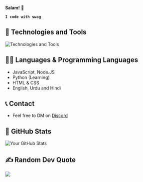 **Salam!** 👋

**`I code with swag`**
## 🧰 Technologies and Tools

<div>
  <img src="https://skillicons.dev/icons?i=discord,vscode,html,css,js,ts,nodejs,mongodb,express,react,github" alt="Technologies and Tools" />
</div>

## 👨‍💻 Languages & Programming Languages
* JavaScript, Node.JS
* Python (Learning)
* HTML & CSS
* English, Urdu and Hindi

## 📞 Contact
- Feel free to DM on [Discord](https://discord.com/users/922120042651451423)

## 🗽 GitHub Stats

![Your GitHub Stats](https://github-readme-stats.vercel.app/api?username=uo1428&show_icons=true&theme=radical)

## ✍️ Random Dev Quote
![](https://quotes-github-readme.vercel.app/api?type=horizontal&theme=radical)

<!---
Uo1428/Uo1428 is a ✨ special ✨ repository because its `README.md` (this file) appears on your GitHub profile.
You can click the Preview link to take a look at your changes.
--->
